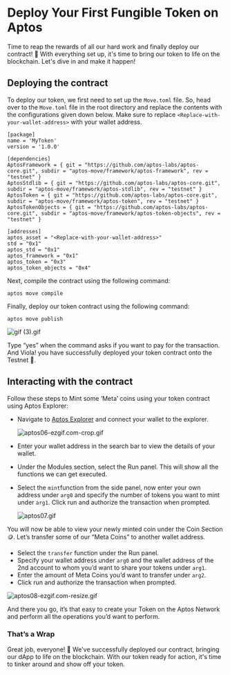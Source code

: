 # Deploy Your First Fungible Token on Aptos

Time to reap the rewards of all our hard work and finally deploy our contract! 🎉 With everything set up, it's time to bring our token to life on the blockchain. Let's dive in and make it happen!

## Deploying the contract

To deploy our token, we first need to set up the `Move.toml` file. So, head over to the `Move.toml` file in the root directory and replace the contents with the configurations given down below. Make sure to replace `<Replace-with-your-wallet-address>` with your wallet address.

```
[package]
name = 'MyToken'
version = '1.0.0'

[dependencies]
AptosFramework = { git = "https://github.com/aptos-labs/aptos-core.git", subdir = "aptos-move/framework/aptos-framework", rev = "testnet" }
AptosStdlib = { git = "https://github.com/aptos-labs/aptos-core.git", subdir = "aptos-move/framework/aptos-stdlib", rev = "testnet" }
AptosToken = { git = "https://github.com/aptos-labs/aptos-core.git", subdir = "aptos-move/framework/aptos-token", rev = "testnet" }
AptosTokenObjects = { git = "https://github.com/aptos-labs/aptos-core.git", subdir = "aptos-move/framework/aptos-token-objects", rev = "testnet" }

[addresses]
aptos_asset = "<Replace-with-your-wallet-address>"
std = "0x1"
aptos_std = "0x1"
aptos_framework = "0x1"
aptos_token = "0x3"
aptos_token_objects = "0x4"
```

Next, compile the contract using the following command:

```
aptos move compile
```

Finally, deploy our token contract using the following command:

```
aptos move publish
```

![gif (3).gif](https://github.com/0xmetaschool/Learning-Projects/blob/main/assests_for_all/assets-for-aptos-c3/Section%204%20Deploy%20Your%20Token/Lesson%208%20Deploy%20Your%20First%20Fungible%20Token%20on%20Aptos/gif_(3).gif?raw=true)

Type “yes” when the command asks if you want to pay for the transaction. And Viola! you have successfully deployed your token contract onto the Testnet 💪.

## Interacting with the contract

Follow these steps to Mint some ‘Meta’ coins using your token contract using Aptos Explorer:

- Navigate to [Aptos Explorer](https://explorer.aptoslabs.com/?network=testnet) and connect your wallet to the explorer.
    
    ![aptos06-ezgif.com-crop.gif](https://github.com/0xmetaschool/Learning-Projects/blob/main/assests_for_all/assets-for-aptos-c3/Section%204%20Deploy%20Your%20Token/Lesson%208%20Deploy%20Your%20First%20Fungible%20Token%20on%20Aptos/gif_(3).gif?raw=true)
    
- Enter your wallet address in the search bar to view the details of your wallet.
- Under the Modules section, select the Run panel. This will show all the functions we can get executed.
- Select the `mint`function from the side panel, now enter your own address under `arg0` and specify the number of tokens you want to mint under `arg1`. Click run and authorize the transaction when prompted.
    
    ![aptos07.gif](https://github.com/0xmetaschool/Learning-Projects/blob/main/assests_for_all/assets-for-aptos-c3/Section%204%20Deploy%20Your%20Token/Lesson%208%20Deploy%20Your%20First%20Fungible%20Token%20on%20Aptos/aptos07.gif?raw=true)
    

You will now be able to view your newly minted coin under the Coin Section 🪙.  Let’s transfer some of our “Meta Coins” to another wallet address.

- Select the `transfer` function under the Run panel.
- Specify your wallet address under `arg0` and the wallet address of the 2nd account to whom you’d want to share your tokens under `arg1`.
- Enter the amount of Meta Coins you’d want to transfer under `arg2`.
- Click run and authorize the transaction when prompted.

![aptos08-ezgif.com-resize.gif](https://github.com/0xmetaschool/Learning-Projects/blob/main/assests_for_all/assets-for-aptos-c3/Section%204%20Deploy%20Your%20Token/Lesson%208%20Deploy%20Your%20First%20Fungible%20Token%20on%20Aptos/aptos08-ezgif.com-resize.gif?raw=true)

And there you go, it’s that easy to create your Token on the Aptos Network and perform all the operations you’d want to perform.

### That’s a Wrap

Great job, everyone! 🎉 We've successfully deployed our contract, bringing our dApp to life on the blockchain. With our token ready for action, it's time to tinker around and show off your token.
